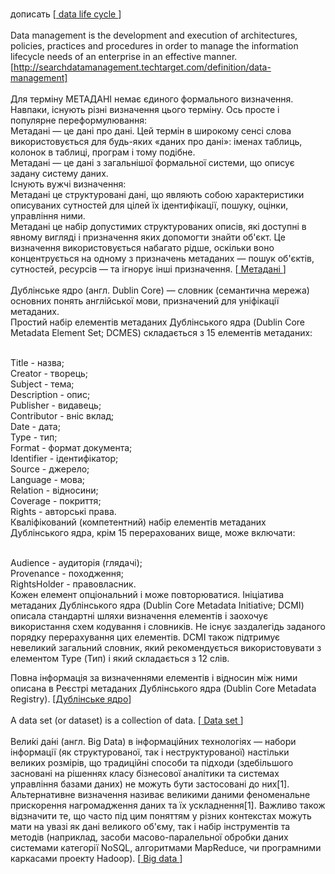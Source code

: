 <br> дописать
 [<a href ="https://www.dataone.org/data-life-cycle"> data life cycle </a>] 
<br> <br> Data management is the development and execution of architectures, policies, practices and procedures in order to manage the information
lifecycle needs of an enterprise in an effective manner. [http://searchdatamanagement.techtarget.com/definition/data-management]
<br> <br> Для терміну МЕТАДАНІ немає єдиного формального визначення. Навпаки, існують різні визначення цього терміну. Ось просте і популярне переформулювання:
<br>Метадані — це дані про дані. Цей термін в широкому сенсі слова використовується для будь-яких «даних про дані»: іменах таблиць, колонок в таблиці, програм і тому подібне.
<br>Метадані — це дані з загальнішої формальної системи, що описує задану систему даних.
<br>Існують вужчі визначення:
<br>Метадані це структуровані дані, що являють собою характеристики описуваних сутностей для цілей їх ідентифікації, пошуку, оцінки, управління ними.
<br>Метадані це набір допустимих структурованих описів, які доступні в явному вигляді і призначення яких допомогти знайти об'єкт. Це визначення використовується набагато рідше, оскільки воно концентрується на одному з призначень метаданих — пошук об'єктів, сутностей, ресурсів — та ігнорує інші призначення.
[<a href ="https://uk.wikipedia.org/wiki/%D0%9C%D0%B5%D1%82%D0%B0%D0%B4%D0%B0%D0%BD%D1%96"> Метадані </a>]
 <br><br> Дублінське ядро (англ. Dublin Core) — словник (семантична мережа) основних понять англійської мови, призначений для уніфікації метаданих.
<br>Простий набір елементів метаданих Дублінського ядра (Dublin Core Metadata Element Set; DCMES) складається з 15 елементів метаданих:

<br>Title - назва;
<br>Creator - творець;
<br>Subject - тема;
<br>Description - опис;
<br>Publisher - видавець;
<br>Contributor - вніс вклад;
<br>Date - дата;
<br>Type - тип;
<br>Format - формат документа;
<br>Identifier - ідентифікатор;
<br>Source - джерело;
<br>Language - мова;
<br>Relation - відносини;
<br>Coverage - покриття;
<br>Rights - авторські права.
<br>Кваліфікований (компетентний) набір елементів метаданих Дублінського ядра, крім 15 перерахованих вище, може включати:

<br>Audience - аудиторія (глядачі);
<br>Provenance - походження;
<br>RightsHolder - правовласник.
<br>Кожен елемент опціональний і може повторюватися. Ініціатива метаданих Дублінського ядра (Dublin Core Metadata Initiative; DCMI) описала стандартні шляхи визначення елементів і заохочує використання схем кодування і словників. Не існує заздалегідь заданого порядку перерахування цих елементів. DCMI також підтримує невеликий загальний словник, який рекомендується використовувати з елементом Type (Тип) і який складається з 12 слів.

Повна інформація за визначеннями елементів і відносин між ними описана в Реєстрі метаданих Дублінського ядра (Dublin Core Metadata Registry).
 [<a href ="https://ru.wikipedia.org/wiki/%D0%94%D1%83%D0%B1%D0%BB%D0%B8%D0%BD%D1%81%D0%BA%D0%BE%D0%B5_%D1%8F%D0%B4%D1%80%D0%BE">Дублінське ядро</a>]
 <br> <br> A data set (or dataset) is a collection of data. [<a href ="https://en.wikipedia.org/wiki/Data_set"> Data set </a>]
 <br> <br> Вели́кі да́ні (англ. Big Data) в інформаційних технологіях — набори інформації (як структурованої, так і неструктурованої) настільки великих розмірів, що традиційні способи та підходи (здебільшого засновані на рішеннях класу бізнесової аналітики та системах управління базами даних) не можуть бути застосовані до них[1]. Альтернативне визначення називає великими даними феноменальне прискорення нагромадження даних та їх ускладнення[1]. Важливо також відзначити те, що часто під цим поняттям у різних контекстах можуть мати на увазі як дані великого об'єму, так і набір інструментів та методів (наприклад, засоби масово-паралельної обробки даних системами категорії NoSQL, алгоритмами MapReduce, чи програмними каркасами проекту Hadoop). [<a href ="https://uk.wikipedia.org/wiki/%D0%92%D0%B5%D0%BB%D0%B8%D0%BA%D1%96_%D0%B4%D0%B0%D0%BD%D1%96"> Big data </a>]
 <br>
 
